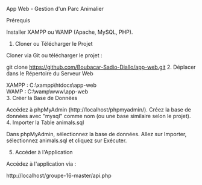 App Web - Gestion d'un Parc Animalier

Prérequis

Installer XAMPP ou WAMP (Apache, MySQL, PHP).
1. Cloner ou Télécharger le Projet

Cloner via Git ou télécharger le projet :

git clone https://github.com/Boubacar-Sadio-Diallo/app-web.git
2. Déplacer dans le Répertoire du Serveur Web

XAMPP : C:\xampp\htdocs\app-web\
WAMP : C:\wamp\www\app-web\
3. Créer la Base de Données

Accédez à phpMyAdmin (http://localhost/phpmyadmin/).
Créez la base de données avec "mysql" comme nom (ou une base similaire selon le projet).
4. Importer la Table animals.sql

Dans phpMyAdmin, sélectionnez la base de données.
Allez sur Importer, sélectionnez animals.sql et cliquez sur Exécuter.

5. Accéder à l'Application

Accédez à l'application via :

http://localhost/groupe-16-master/api.php
